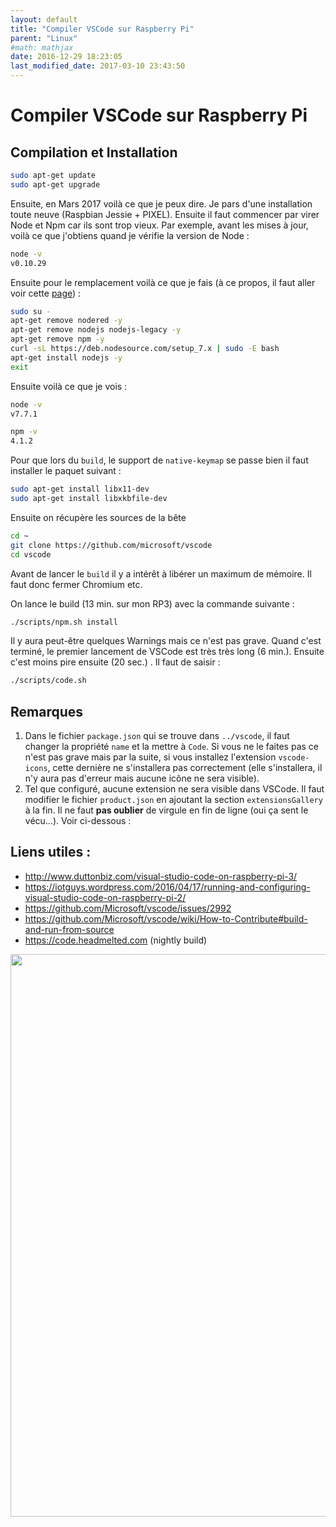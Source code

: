 ```yaml
---
layout: default
title: "Compiler VSCode sur Raspberry Pi"
parent: "Linux"
#math: mathjax
date: 2016-12-29 18:23:05
last_modified_date: 2017-03-10 23:43:50
---
```


# Compiler VSCode sur Raspberry Pi


## Compilation et Installation

```bash
sudo apt-get update
sudo apt-get upgrade
```

Ensuite, en Mars 2017 voilà ce que je peux dire. Je pars d'une installation toute neuve (Raspbian Jessie + PIXEL). Ensuite il faut commencer par virer Node et Npm car ils sont trop vieux. Par exemple, avant les mises à jour, voilà ce que j'obtiens quand je vérifie la version de Node :

```bash
node -v
v0.10.29
```

Ensuite pour le remplacement voilà ce que je fais (à ce propos, il faut aller voir cette [page](https://github.com/nodesource/distributions)) :

```bash
sudo su -
apt-get remove nodered -y
apt-get remove nodejs nodejs-legacy -y
apt-get remove npm -y
curl -sL https://deb.nodesource.com/setup_7.x | sudo -E bash
apt-get install nodejs -y
exit
```

Ensuite voilà ce que je vois :

```bash
node -v
v7.7.1

npm -v
4.1.2
```

Pour que lors du ``build``, le support de ``native-keymap`` se passe bien il faut installer le paquet suivant :

```bash
sudo apt-get install libx11-dev
sudo apt-get install libxkbfile-dev
```

Ensuite on récupère les sources de la bête

```bash
cd ~
git clone https://github.com/microsoft/vscode
cd vscode
```

Avant de lancer le ``build`` il y a intérêt à libérer un maximum de mémoire. Il faut donc fermer Chromium etc.

On lance le build (13 min. sur mon RP3) avec la commande suivante :

```bash
./scripts/npm.sh install
```

Il y aura peut-être quelques Warnings mais ce n'est pas grave. Quand c'est terminé, le premier lancement de VSCode est très très long (6 min.). Ensuite c'est moins pire ensuite (20 sec.) . Il faut de saisir :

```bash
./scripts/code.sh
```

## Remarques

1. Dans le fichier ``package.json`` qui se trouve dans ``../vscode``, il faut changer la propriété ``name`` et la mettre à ``Code``. Si vous ne le faites pas ce n'est pas grave mais par la suite, si vous installez l'extension ``vscode-icons``, cette dernière ne s'installera pas correctement (elle s'installera, il n'y aura pas d'erreur mais aucune icône ne sera visible).
2. Tel que configuré, aucune extension ne sera visible dans VSCode. Il faut modifier le fichier ``product.json`` en ajoutant la section ``extensionsGallery`` à la fin. Il ne faut **pas oublier** de virgule en fin de ligne (oui ça sent le vécu...). Voir ci-dessous :

<!-- ```
{
  "nameShort": "Code - OSS",
  "nameLong": "Code - OSS",
  "applicationName": "code-oss",
  "dataFolderName": ".vscode-oss",
  "win32MutexName": "vscodeoss",
  "licenseName": "MIT",
  "licenseUrl": "https://github.com/Microsoft/vscode/blob/master/LICENSE.txt",
  "win32DirName": "Microsoft Code OSS",
  "win32NameVersion": "Microsoft Code OSS",
  "win32RegValueName": "CodeOSS",
  "win32AppId": "{{E34003BB-9E10-4501-8C11-BE3FAA83F23F}",
  "win32AppUserModelId": "Microsoft.CodeOSS",
  "darwinBundleIdentifier": "com.visualstudio.code.oss",
  "reportIssueUrl": "https://github.com/Microsoft/vscode/issues/new",
  "urlProtocol": "code-oss",
  "extensionsGallery": {
    "serviceUrl": "https://marketplace.visualstudio.com/_apis/public/gallery",
    "cacheUrl": "https://vscode.blob.core.windows.net/gallery/index",
    "itemUrl": "https://marketplace.visualstudio.com/items"
  }
}
``` -->

## Liens utiles :

* <http://www.duttonbiz.com/visual-studio-code-on-raspberry-pi-3/>
* <https://iotguys.wordpress.com/2016/04/17/running-and-configuring-visual-studio-code-on-raspberry-pi-2/>
* <https://github.com/Microsoft/vscode/issues/2992>
* <https://github.com/Microsoft/vscode/wiki/How-to-Contribute#build-and-run-from-source>
* <https://code.headmelted.com> (nightly build)

<div align="center">
<img src="./assets/2016-12-29-184520_1040x733_scrot.webp" alt="" width="900" loading="lazy"/>
</div>
